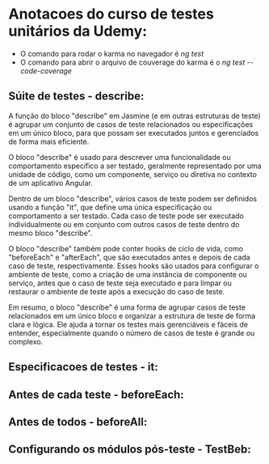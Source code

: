 # Anotacoes do curso de testes unitários da Udemy:

- O comando para rodar o karma no navegador é _ng test_
- O comando para abrir o arquivo de couverage do karma é o _ng test --code-coverage_

## Súite de testes - describe:

A função do bloco "describe" em Jasmine (e em outras estruturas de teste) é agrupar um conjunto de casos de teste relacionados ou especificações em um único bloco, para que possam ser executados juntos e gerenciados de forma mais eficiente.

O bloco "describe" é usado para descrever uma funcionalidade ou comportamento específico a ser testado, geralmente representado por uma unidade de código, como um componente, serviço ou diretiva no contexto de um aplicativo Angular.

Dentro de um bloco "describe", vários casos de teste podem ser definidos usando a função "it", que define uma única especificação ou comportamento a ser testado. Cada caso de teste pode ser executado individualmente ou em conjunto com outros casos de teste dentro do mesmo bloco "describe".

O bloco "describe" também pode conter hooks de ciclo de vida, como "beforeEach" e "afterEach", que são executados antes e depois de cada caso de teste, respectivamente. Esses hooks são usados para configurar o ambiente de teste, como a criação de uma instância de componente ou serviço, antes que o caso de teste seja executado e para limpar ou restaurar o ambiente de teste após a execução do caso de teste.

Em resumo, o bloco "describe" é uma forma de agrupar casos de teste relacionados em um único bloco e organizar a estrutura de teste de forma clara e lógica. Ele ajuda a tornar os testes mais gerenciáveis e fáceis de entender, especialmente quando o número de casos de teste é grande ou complexo.

## Especificacoes de testes - it:

## Antes de cada teste - beforeEach:

## Antes de todos - beforeAll:

## Configurando os módulos pós-teste - TestBeb:
